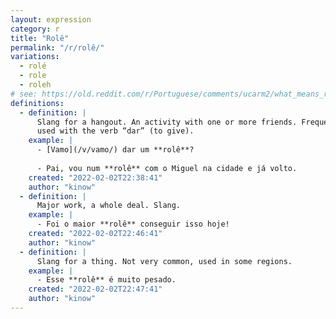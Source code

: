 ```yaml
---
layout: expression
category: r
title: "Rolê"
permalink: "/r/rolê/"
variations:
  - rolé
  - role
  - roleh
# see: https://old.reddit.com/r/Portuguese/comments/ucarm2/what_means_r%C3%B4le_in_brazilian_portuguese/
definitions:
  - definition: |
      Slang for a hangout. An activity with one or more friends. Frequently
      used with the verb “dar” (to give).
    example: |
      - [Vamo](/v/vamo/) dar um **rolê**?
      
      - Pai, vou num **rolê** com o Miguel na cidade e já volto.
    created: "2022-02-02T22:38:41"
    author: "kinow"
  - definition: |
      Major work, a whole deal. Slang.
    example: |
      - Foi o maior **rolê** conseguir isso hoje!
    created: "2022-02-02T22:46:41"
    author: "kinow"
  - definition: |
      Slang for a thing. Not very common, used in some regions.
    example: |
      - Esse **rolê** é muito pesado.
    created: "2022-02-02T22:47:41"
    author: "kinow"
---
```

